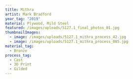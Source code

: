 ```yaml
---
title: Mithra
artist: Mark Bradford
year_tag: "2019"
material: Plywood, Mild Steel
featured: /images/uploads/5127.1_final_photos_01.jpg
thumbnailImages:
  - image: /images/uploads/5127.1_mithra_process_42.jpg
  - image: /images/uploads/5127.1_mithra_process_085.jpg
material_tag:
  - Bronze
process_tag:
  - Cast
  - 3D Print
  - Gilded
---
```

